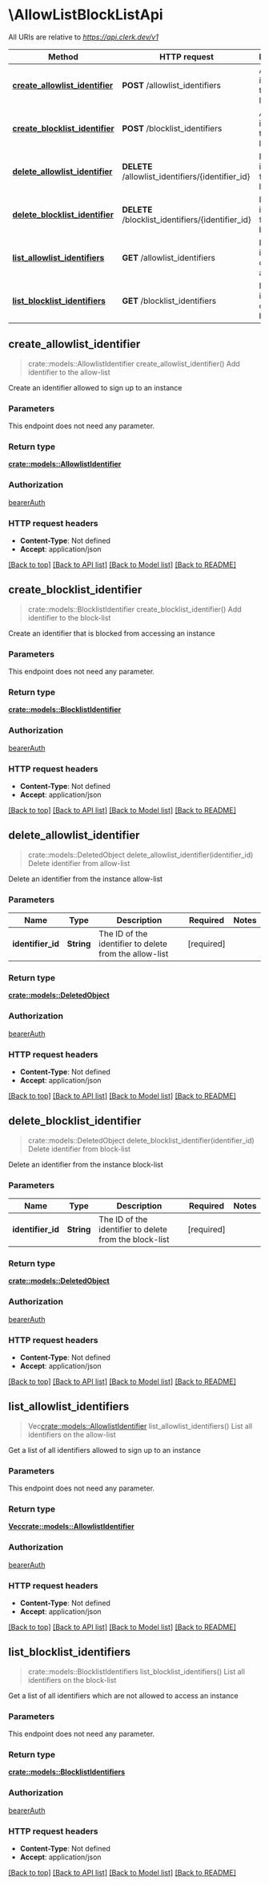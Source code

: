 # \AllowListBlockListApi

All URIs are relative to *https://api.clerk.dev/v1*

Method | HTTP request | Description
------------- | ------------- | -------------
[**create_allowlist_identifier**](AllowListBlockListApi.md#create_allowlist_identifier) | **POST** /allowlist_identifiers | Add identifier to the allow-list
[**create_blocklist_identifier**](AllowListBlockListApi.md#create_blocklist_identifier) | **POST** /blocklist_identifiers | Add identifier to the block-list
[**delete_allowlist_identifier**](AllowListBlockListApi.md#delete_allowlist_identifier) | **DELETE** /allowlist_identifiers/{identifier_id} | Delete identifier from allow-list
[**delete_blocklist_identifier**](AllowListBlockListApi.md#delete_blocklist_identifier) | **DELETE** /blocklist_identifiers/{identifier_id} | Delete identifier from block-list
[**list_allowlist_identifiers**](AllowListBlockListApi.md#list_allowlist_identifiers) | **GET** /allowlist_identifiers | List all identifiers on the allow-list
[**list_blocklist_identifiers**](AllowListBlockListApi.md#list_blocklist_identifiers) | **GET** /blocklist_identifiers | List all identifiers on the block-list



## create_allowlist_identifier

> crate::models::AllowlistIdentifier create_allowlist_identifier()
Add identifier to the allow-list

Create an identifier allowed to sign up to an instance

### Parameters

This endpoint does not need any parameter.

### Return type

[**crate::models::AllowlistIdentifier**](AllowlistIdentifier.md)

### Authorization

[bearerAuth](../README.md#bearerAuth)

### HTTP request headers

- **Content-Type**: Not defined
- **Accept**: application/json

[[Back to top]](#) [[Back to API list]](../README.md#documentation-for-api-endpoints) [[Back to Model list]](../README.md#documentation-for-models) [[Back to README]](../README.md)


## create_blocklist_identifier

> crate::models::BlocklistIdentifier create_blocklist_identifier()
Add identifier to the block-list

Create an identifier that is blocked from accessing an instance

### Parameters

This endpoint does not need any parameter.

### Return type

[**crate::models::BlocklistIdentifier**](BlocklistIdentifier.md)

### Authorization

[bearerAuth](../README.md#bearerAuth)

### HTTP request headers

- **Content-Type**: Not defined
- **Accept**: application/json

[[Back to top]](#) [[Back to API list]](../README.md#documentation-for-api-endpoints) [[Back to Model list]](../README.md#documentation-for-models) [[Back to README]](../README.md)


## delete_allowlist_identifier

> crate::models::DeletedObject delete_allowlist_identifier(identifier_id)
Delete identifier from allow-list

Delete an identifier from the instance allow-list

### Parameters


Name | Type | Description  | Required | Notes
------------- | ------------- | ------------- | ------------- | -------------
**identifier_id** | **String** | The ID of the identifier to delete from the allow-list | [required] |

### Return type

[**crate::models::DeletedObject**](DeletedObject.md)

### Authorization

[bearerAuth](../README.md#bearerAuth)

### HTTP request headers

- **Content-Type**: Not defined
- **Accept**: application/json

[[Back to top]](#) [[Back to API list]](../README.md#documentation-for-api-endpoints) [[Back to Model list]](../README.md#documentation-for-models) [[Back to README]](../README.md)


## delete_blocklist_identifier

> crate::models::DeletedObject delete_blocklist_identifier(identifier_id)
Delete identifier from block-list

Delete an identifier from the instance block-list

### Parameters


Name | Type | Description  | Required | Notes
------------- | ------------- | ------------- | ------------- | -------------
**identifier_id** | **String** | The ID of the identifier to delete from the block-list | [required] |

### Return type

[**crate::models::DeletedObject**](DeletedObject.md)

### Authorization

[bearerAuth](../README.md#bearerAuth)

### HTTP request headers

- **Content-Type**: Not defined
- **Accept**: application/json

[[Back to top]](#) [[Back to API list]](../README.md#documentation-for-api-endpoints) [[Back to Model list]](../README.md#documentation-for-models) [[Back to README]](../README.md)


## list_allowlist_identifiers

> Vec<crate::models::AllowlistIdentifier> list_allowlist_identifiers()
List all identifiers on the allow-list

Get a list of all identifiers allowed to sign up to an instance

### Parameters

This endpoint does not need any parameter.

### Return type

[**Vec<crate::models::AllowlistIdentifier>**](AllowlistIdentifier.md)

### Authorization

[bearerAuth](../README.md#bearerAuth)

### HTTP request headers

- **Content-Type**: Not defined
- **Accept**: application/json

[[Back to top]](#) [[Back to API list]](../README.md#documentation-for-api-endpoints) [[Back to Model list]](../README.md#documentation-for-models) [[Back to README]](../README.md)


## list_blocklist_identifiers

> crate::models::BlocklistIdentifiers list_blocklist_identifiers()
List all identifiers on the block-list

Get a list of all identifiers which are not allowed to access an instance

### Parameters

This endpoint does not need any parameter.

### Return type

[**crate::models::BlocklistIdentifiers**](BlocklistIdentifiers.md)

### Authorization

[bearerAuth](../README.md#bearerAuth)

### HTTP request headers

- **Content-Type**: Not defined
- **Accept**: application/json

[[Back to top]](#) [[Back to API list]](../README.md#documentation-for-api-endpoints) [[Back to Model list]](../README.md#documentation-for-models) [[Back to README]](../README.md)

